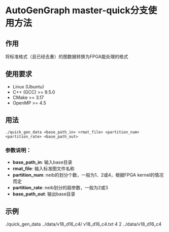 # AutoGenGraph master-quick分支使用方法

## 作用
将标准格式（且已经去重）的图数据转换为FPGA能处理的格式

## 使用要求
* Linux (Ubuntu)
* C++ (GCC) >= 9.5.0
* CMake     >= 3.17
* OpenMP    >= 4.5

## 用法

```
./quick_gen_data <base_path_in> <rmat_file> <partition_num> <partition_rate> <base_path_out>
```

### 参数说明：
- **base_path_in**: 输入base目录
- **rmat_file**: 输入标准图文件名称
- **partition_num**: neib的划分个数，一般为1、2或4，根据FPGA kernel的情况而定
- **partition_rate**: neib划分的超参数，一般为2或3
- **base_path_out**: 输出base目录

## 示例

./quick_gen_data ../data/v18_d16_c4/ v18_d16_c4.txt 4 2 ../data/v18_d16_c4

